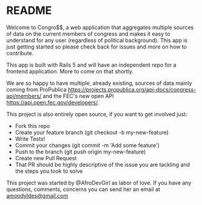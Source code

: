 # README

Welcome to Congro$$, a web application that aggregates multiple sources of data on the current members of
congress and makes it easy to understand for any user (regardless of political background). This app is
just getting started so please check back for issues and more on how to contribute.

This app is built with Rails 5 and will have an independent repo for a frontend application. More
to come on that shortly.

We are so happy to have multiple, already existing, sources of data mainly coming from ProPublica
https://projects.propublica.org/api-docs/congress-api/members/ and the FEC's new open API
https://api.open.fec.gov/developers/.

This project is also entirely open source, if you want to get involved just:

- Fork this repo
- Create your feature branch (git checkout -b my-new-feature)
- Write Tests!
- Commit your changes (git commit -m 'Add some feature')
- Push to the branch (git push origin my-new-feature)
- Create new Pull Request
- That PR should be highly descriptive of the issue you are tackling and the steps you took to solve

This project was started by @AfroDevGirl as labor of love. If you have any questions, comments, concerns
you can send her an email at amoodyldes@gmail.com
